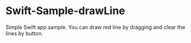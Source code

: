 # Swift-Sample-drawLine
Simple Swift app sample. You can draw red line by dragging and clear the lines by button.
